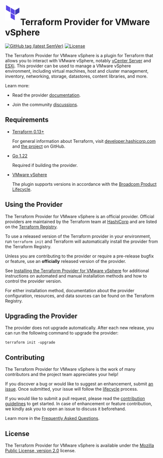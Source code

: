 <!-- markdownlint-disable first-line-h1 no-inline-html -->
<a href="https://terraform.io">
    <img src=".github/tf.png" alt="Terraform" title="Terraform" align="left" height="50" />
</a>

# Terraform Provider for VMware vSphere

[![GitHub tag (latest SemVer)](https://img.shields.io/github/v/tag/hashicorp/terraform-provider-vsphere?label=release&style=for-the-badge)](https://github.com/hashicorp/terraform-provider-vsphere/releases/latest)
[![License](https://img.shields.io/github/license/hashicorp/terraform-provider-vsphere.svg?style=for-the-badge)](LICENSE)

The Terraform Provider for VMware vSphere is a plugin for Terraform that allows
you to interact with VMware vSphere, notably [vCenter Server][vmware-vcenter]
and [ESXi][vmware-esxi]. This provider can be used to manage a VMware vSphere
environment, including virtual machines, host and cluster management, inventory,
networking, storage, datastores, content libraries, and more.

Learn more:

- Read the provider [documentation][provider-documentation].

- Join the community [discussions][provider-discussions].

## Requirements

- [Terraform 0.13+][terraform-install]

  For general information about Terraform, visit
  [developer.hashicorp.com][terraform-install] and
  [the project][terraform-github] on GitHub.

- [Go 1.22][golang-install]

  Required if building the provider.

- [VMware vSphere][vmware-vsphere-documenation]

  The plugin supports versions in accordance with the
  [Broadcom Product Lifecycle][product-lifecycle].

## Using the Provider

The Terraform Provider for VMware vSphere is an official provider. Official
providers are maintained by the Terraform team at [HashiCorp][hashicorp] and are
listed on the [Terraform Registry][terraform-registry].

To use a released version of the Terraform provider in your environment, run
`terraform init` and Terraform will automatically install the provider from the
Terraform Registry.

Unless you are contributing to the provider or require a pre-release bugfix or
feature, use an **officially** released version of the provider.

See [Installing the Terraform Provider for VMware vSphere][provider-install] for
additional instructions on automated and manual installation methods and how to
control the provider version.

For either installation method, documentation about the provider configuration,
resources, and data sources can be found on the Terraform Registry.

## Upgrading the Provider

The provider does not upgrade automatically. After each new release, you can run
the following command to upgrade the provider:

```shell
terraform init -upgrade
```

## Contributing

The Terraform Provider for VMware vSphere is the work of many contributors and
the project team appreciates your help!

If you discover a bug or would like to suggest an enhancement, submit
[an issue][provider-issues]. Once submitted, your issue will follow the
[lifecycle][provider-issue-lifecycke] process.

If you would like to submit a pull request, please read the
[contribution guidelines][provider-contributing] to get started. In case of
enhancement or feature contribution, we kindly ask you to open an issue to
discuss it beforehand.

Learn more in the [Frequently Asked Questions][provider-faq].

## License

The Terraform Provider for VMware vSphere is available under the
[Mozilla Public License, version 2.0][provider-license] license.

[golang-install]: https://golang.org/doc/install
[hashicorp]: https://hashicorp.com
[provider-contributing]: docs/CONTRIBUTING.md
[provider-documentation]: https://registry.terraform.io/providers/hashicorp/vsphere/latest/docs
[provider-discussions]: https://discuss.hashicorp.com/tags/c/terraform-providers/31/vsphere
[provider-faq]: docs/FAQ.md
[provider-install]: docs/INSTALL.md
[provider-issues]: https://github.com/hashicorp/terraform-provider-vsphere/issues/new/choose
[provider-issue-lifecycke]: docs/ISSUES.md
[provider-license]: LICENSE
[terraform-install]: https://developer.hashicorp.com/terraform/install
[terraform-github]: https://github.com/hashicorp/terraform
[terraform-registry]: https://registry.terraform.io
[vmware-esxi]: https://www.vmware.com/products/esxi-and-esx.html.html
[product-lifecycle]: https://support.broadcom.com/group/ecx/productlifecycle
[vmware-vcenter]: https://www.vmware.com/products/vcenter.html
[vmware-vsphere-documenation]: https://docs.vmware.com/en/VMware-vSphere/index.html
